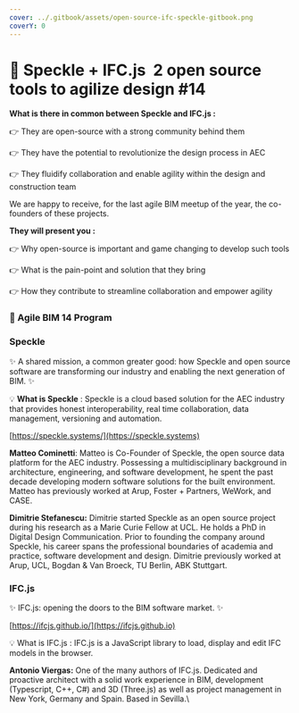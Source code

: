 ```yaml
---
cover: ../.gitbook/assets/open-source-ifc-speckle-gitbook.png
coverY: 0
---
```


# 🚀 Speckle + IFC.js  2 open source tools to agilize design #14

**What is there in common between Speckle and IFC.js :**

👉 They are open-source with a strong community behind them&#x20;

👉 They have the potential to revolutionize the design process in AEC&#x20;

👉 They fluidify collaboration and enable agility within the design and construction team

We are happy to receive, for the last agile BIM meetup of the year, the co-founders of these projects.

**They will present you :**

👉 Why open-source is important and game changing to develop such tools&#x20;

👉 What is the pain-point and solution that they bring&#x20;

👉 How they contribute to streamline collaboration and empower agility

### 🧱 Agile BIM 14 Program

### Speckle

✨ A shared mission, a common greater good: how Speckle and open source software are transforming our industry and enabling the next generation of BIM. ✨

💡 **What is Speckle** : Speckle is a cloud based solution for the AEC industry that provides honest interoperability, real time collaboration, data management, versioning and automation.

[https://speckle.systems/](https://speckle.systems)

**Matteo Cominetti**:  Matteo is Co-Founder of Speckle, the open source data platform for the AEC industry. Possessing a multidisciplinary background in architecture, engineering, and software development, he spent the past decade developing modern software solutions for the built environment. Matteo has previously worked at Arup, Foster + Partners, WeWork, and CASE.

**Dimitrie Stefanescu:** Dimitrie started Speckle as an open source project during his research as a Marie Curie Fellow at UCL. He holds a PhD in Digital Design Communication. Prior to founding the company around Speckle, his career spans the professional boundaries of academia and practice, software development and design. Dimitrie previously worked at Arup, UCL, Bogdan & Van Broeck, TU Berlin, ABK Stuttgart.

### IFC.js

✨ IFC.js: opening the doors to the BIM software market. ✨

[https://ifcjs.github.io/](https://ifcjs.github.io)

💡 What is IFC.js : IFC.js is a JavaScript library to load, display and edit IFC models in the browser.

**Antonio Viergas:** One of the many authors of IFC.js. Dedicated and proactive architect with a solid work experience in BIM, development (Typescript, C++, C#) and 3D (Three.js) as well as project management in New York, Germany and Spain. Based in Sevilla.\
